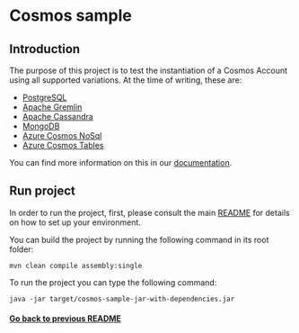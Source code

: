 # Cosmos sample 

## Introduction

The purpose of this project is to test the instantiation of a Cosmos Account using all supported variations.
At the time of writing, these are:

* [PostgreSQL](https://learn.microsoft.com/en-us/azure/cosmos-db/postgresql/)
* [Apache Gremlin](https://learn.microsoft.com/en-us/azure/cosmos-db/gremlin/)
* [Apache Cassandra](https://learn.microsoft.com/en-us/azure/cosmos-db/cassandra/)
* [MongoDB](https://learn.microsoft.com/en-us/azure/cosmos-db/mongodb/)
* [Azure Cosmos NoSql](https://learn.microsoft.com/en-us/azure/cosmos-db/nosql/)
* [Azure Cosmos Tables](https://learn.microsoft.com/en-us/azure/cosmos-db/table/)

You can find more information on this in our [documentation](https://fractal.cloud/docs).

## Run project

In order to run the project, first, please consult the main [README](../../README.md#build-and-run-the-project-locally) for details on how to set up your environment.

You can build the project by running the following command in its root folder:

`mvn clean compile assembly:single`

To run the project you can type the following command:

`java -jar target/cosmos-sample-jar-with-dependencies.jar`

#### [Go back to previous README](../README.md)
